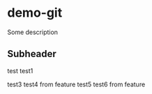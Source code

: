 # demo-git

Some description

## Subheader

test
test1

test3 test4 from feature
test5 test6 from feature
